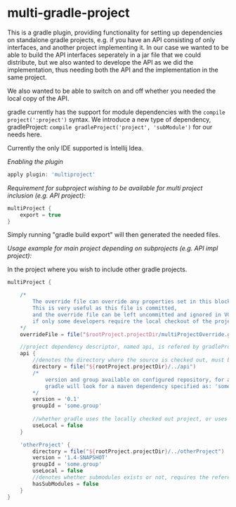 # multi-gradle-project

This is a gradle plugin, providing functionality for setting up dependencies on standalone gradle projects, e.g. if you have an API consisting of only interfaces, and another project implementing it. In our case we wanted to be able to build the API interfaces seperately in a jar file that we could distribute, but we also wanted to develope the API as we did the implementation, thus needing both the API and the implementation in the same project.

We also wanted to be able to switch on and off whether you needed the local copy of the API.

gradle currently has the support for module dependencies with the ```compile project(':project')``` syntax. We introduce a new type of dependency, gradleProject: ```compile gradleProject('project', 'subModule')``` for our needs here.

Currently the only IDE supported is Intellij Idea.

*Enabling the plugin*

```gradle
apply plugin: 'multiproject'
```

*Requirement for subproject wishing to be available for multi project inclusion (e.g. API project):*

```gradle
multiProject {
    export = true
}
```

Simply running "gradle build export" will then generated the needed files.

*Usage example for main project depending on subprojects (e.g. API impl project):*

In the project where you wish to include other gradle projects.
```gradle
multiProject {

    /* 
        The override file can override any properties set in this block. 
        This is very useful as this file is committed, 
        and the override file can be left uncommitted and ignored in VCS, 
        if only some developers require the local checkout of the projects 
    */
    overrideFile = file("$rootProject.projectDir/multiProjectOverride.gradle")

    //project dependency descriptor, named api, is refered by gradleProject('api', 'subModule')
    api {
        //denotes the directory where the source is checked out, must be a gradle project with a settings.gradle
        directory = file("${rootProject.projectDir}/../api")
        /*
            version and group available on configured repository, for anyone running useLocal = false. 
            gradle will look for a maven dependency specified as: 'some.group:api:0.1' given the data in this example.
        */
        version = '0.1'
        groupId = 'some.group'
        
        //whether gradle uses the locally checked out project, or uses the maven dependency.
        useLocal = false
    }

    'otherProject' {
        directory = file("${rootProject.projectDir}/../otherProject")
        version = '1.4-SNAPSHOT'
        groupId = 'some.group'
        useLocal = false
        //denotes whether submodules exists or not, requires the refered project to have a settings.gradle if set to true.
        hasSubModules = false
    }
}
```
